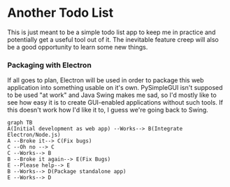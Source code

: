 # Another Todo List
This is just meant to be a simple todo list app to keep me in practice and potentially get a useful tool out of it. The inevitable feature creep will also be a good opportunity to learn some new things.
<br>

### Packaging with Electron
If all goes to plan, Electron will be used in order to package this web application into something usable on it's own. PySimpleGUI isn't supposed to be used "at work" and Java Swing makes me sad, so I'd mostly like to see how easy it is to create GUI-enabled applications without such tools. If this doesn't work how I'd like it to, I guess we're going back to Swing.
<br>

```mermaid
graph TB
A(Initial development as web app) --Works--> B(Integrate Electron/Node.js)
A --Broke it--> C(Fix bugs)
C --Oh no --> C
C --Works--> B
B --Broke it again--> E(Fix Bugs)
E --Please help--> E
B --Works--> D(Package standalone app)
E --Works--> D
```
